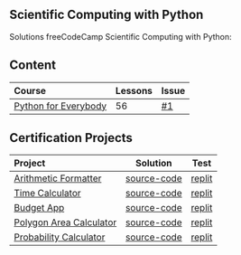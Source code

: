 <h2>Scientific Computing with Python</h2>
<p>Solutions freeCodeCamp Scientific Computing with Python:</p>

## Content

| Course                                                                                       | Lessons | Issue                                                                        |
| :------------------------------------------------------------------------------------------- | ------- | ---------------------------------------------------------------------------- |
| [Python for Everybody](https://www.freecodecamp.org/learn/scientific-computing-with-python/) | 56      | [#1](https://github.com/dmscn-docs/fcc-scientific-computing-python/issues/1) |

## Certification Projects

| Project                                                                                                                                                          | Solution                                           | Test                                                              |
| :--------------------------------------------------------------------------------------------------------------------------------------------------------------- | -------------------------------------------------- | ----------------------------------------------------------------- |
| [Arithmetic Formatter](https://www.freecodecamp.org/learn/scientific-computing-with-python/scientific-computing-with-python-projects/arithmetic-formatter)       | [source-code](projects/arithmetic-formatter.py)    | [replit](https://replit.com/@wesleydmscn/arithmetic-formatter)    |
| [Time Calculator](https://www.freecodecamp.org/learn/scientific-computing-with-python/scientific-computing-with-python-projects/time-calculator)                 | [source-code](projects/time-calculator.py)         | [replit](https://replit.com/@wesleydmscn/time-calculator)         |
| [Budget App](https://www.freecodecamp.org/learn/scientific-computing-with-python/scientific-computing-with-python-projects/budget-app)                           | [source-code](projects/budget-app.py)              | [replit](https://replit.com/@wesleydmscn/budget-app)              |
| [Polygon Area Calculator](https://www.freecodecamp.org/learn/scientific-computing-with-python/scientific-computing-with-python-projects/polygon-area-calculator) | [source-code](projects/polygon-area-calculator.py) | [replit](https://replit.com/@wesleydmscn/polygon-area-calculator) |
| [Probability Calculator](https://www.freecodecamp.org/learn/scientific-computing-with-python/scientific-computing-with-python-projects/probability-calculator)   | [source-code](projects/probability-calculator.py)  | [replit](https://replit.com/@wesleydmscn/probability-calculator)  |